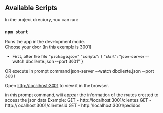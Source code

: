 ## Available Scripts

In the project directory, you can run:


### `npm start`

Runs the app in the development mode.<br>
Choose your door (In this exemple is 3001)

- First, alter the file "package.json"
  "scripts": {
    "start": "json-server --watch dbcliente.json --port 3001"
  }

OR execute in prompt command
json-server --watch dbcliente.json --port 3001

Open [http://localhost:3001](http://localhost:3001) to view it in the browser.

In this prompt command, will appear the information of the routes created to access the json data
Exemple:
GET - http://localhost:3001/clientes
GET - http://localhost:3001/clientesid
GET - http://localhost:3001/pedidos